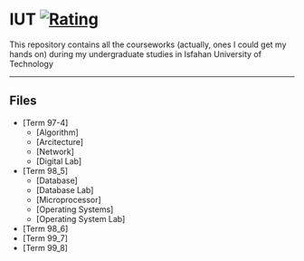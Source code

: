 # **IUT** [![Rating](https://img.shields.io/redmine/plugin/stars/redmine_xlsx_format_issue_exporter?label=Rating&logo=Rating&style=plastic)](https://github.com/BitterOcean/IUT)

This repository contains all the courseworks (actually, ones I could get my hands on) during my undergraduate studies in Isfahan University of Technology 

---
## Files 
- [Term 97-4]
  - [Algorithm]
  - [Arcitecture]
  - [Network]
  - [Digital Lab]
- [Term 98_5]
  - [Database]
  - [Database Lab]
  - [Microprocessor]
  - [Operating Systems]
  - [Operating System Lab]
- [Term 98_6]
- [Term 99_7]
- [Term 99_8]
